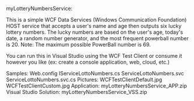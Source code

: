 myLotteryNumbersService: 

This is a simple WCF Data Services (Windows Communication Foundation) HOST service that accepts a user's name and age then outputs six lucky lottery numbers. The lucky numbers are based on the user's age, today's date, a random number generator, and the most frequent powerball number is 20. Note: The maximum possible PowerBall number is 69. 

You can run this in Visual Studio using the WCF Test Client or consume it however you like (ex: create a console application, web, cloud, etc.) 

Samples: 
Web.config
IServiceLottoNumbers.cs
ServiceLottoNumbers.svc
ServiceLottoNumbers.svc.cs
Pictures: 
WCFTestClientDefault.jpg
WCFTestClientCustom.jpg
Application: myLotteryNumbersService_APP.zip
Visual Studio Solution: myLotteryNumbersService_VSS.zip 
